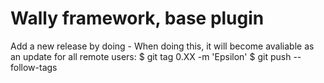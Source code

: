 # Wally framework, base plugin

Add a new release by doing - When doing this, it will become avaliable as an update for all remote users:
$ git tag 0.XX -m 'Epsilon'
$ git push --follow-tags